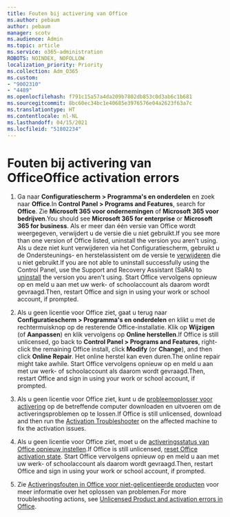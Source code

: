 ```yaml
---
title: Fouten bij activering van Office
ms.author: pebaum
author: pebaum
manager: scotv
ms.audience: Admin
ms.topic: article
ms.service: o365-administration
ROBOTS: NOINDEX, NOFOLLOW
localization_priority: Priority
ms.collection: Adm_O365
ms.custom:
- "9002310"
- "4489"
ms.openlocfilehash: f791c15a57a4da209b7802db853c0d3ab6c1b681
ms.sourcegitcommit: 8bc60ec34bc1e40685e3976576e04a2623f63a7c
ms.translationtype: HT
ms.contentlocale: nl-NL
ms.lasthandoff: 04/15/2021
ms.locfileid: "51802234"
---
```

# <a name="office-activation-errors"></a><span data-ttu-id="c5656-102">Fouten bij activering van Office</span><span class="sxs-lookup"><span data-stu-id="c5656-102">Office activation errors</span></span>

1. <span data-ttu-id="c5656-103">Ga naar **Configuratiescherm > Programma's en onderdelen** en zoek naar **Office**.</span><span class="sxs-lookup"><span data-stu-id="c5656-103">In **Control Panel > Programs and Features**, search for **Office**.</span></span> <span data-ttu-id="c5656-104">Zie **Microsoft 365 voor ondernemingen** of **Microsoft 365 voor bedrijven**.</span><span class="sxs-lookup"><span data-stu-id="c5656-104">You should see **Microsoft 365 for enterprise** or **Microsoft 365 for business**.</span></span> <span data-ttu-id="c5656-105">Als er meer dan één versie van Office wordt weergegeven, verwijdert u de versie die u niet gebruikt.</span><span class="sxs-lookup"><span data-stu-id="c5656-105">If you see more than one version of Office listed, uninstall the version you aren't using.</span></span> <span data-ttu-id="c5656-106">Als u deze niet kunt verwijderen via het Configuratiescherm, gebruikt u de Ondersteunings- en herstelassistent om de versie te [verwijderen](https://aka.ms/SARA-OfficeUninstall-Alchemy) die u niet gebruikt.</span><span class="sxs-lookup"><span data-stu-id="c5656-106">If you are not able to uninstall successfully using the Control Panel, use the Support and Recovery Assistant (SaRA) to [uninstall](https://aka.ms/SARA-OfficeUninstall-Alchemy) the version you aren't using.</span></span> <span data-ttu-id="c5656-107">Start Office vervolgens opnieuw op en meld u aan met uw werk- of schoolaccount als daarom wordt gevraagd.</span><span class="sxs-lookup"><span data-stu-id="c5656-107">Then, restart Office and sign in using your work or school account, if prompted.</span></span> 

2. <span data-ttu-id="c5656-108">Als u geen licentie voor Office ziet, gaat u terug naar **Configuratiescherm > Programma's en onderdelen** en klikt u met de rechtermuisknop op de resterende Office-installatie. Klik op **Wijzigen** (of **Aanpassen**) en klik vervolgens op **Online herstellen**.</span><span class="sxs-lookup"><span data-stu-id="c5656-108">If Office is still unlicensed, go back to **Control Panel > Programs and Features**, right-click the remaining Office install, click **Modify** (or **Change**), and then click **Online Repair**.</span></span> <span data-ttu-id="c5656-109">Het online herstel kan even duren.</span><span class="sxs-lookup"><span data-stu-id="c5656-109">The online repair might take awhile.</span></span> <span data-ttu-id="c5656-110">Start Office vervolgens opnieuw op en meld u aan met uw werk- of schoolaccount als daarom wordt gevraagd.</span><span class="sxs-lookup"><span data-stu-id="c5656-110">Then, restart Office and sign in using your work or school account, if prompted.</span></span> 

3. <span data-ttu-id="c5656-111">Als u geen licentie voor Office ziet, kunt u de [probleemoplosser voor activering](https://aka.ms/SARA-OfficeActivation-Alchemy) op de betreffende computer downloaden en uitvoeren om de activeringsproblemen op te lossen.</span><span class="sxs-lookup"><span data-stu-id="c5656-111">If Office is still unlicensed, download and then run the [Activation Troubleshooter](https://aka.ms/SARA-OfficeActivation-Alchemy) on the affected machine to fix the activation issues.</span></span> 

4. <span data-ttu-id="c5656-112">Als u geen licentie voor Office ziet, moet u de [activeringsstatus van Office opnieuw instellen](https://docs.microsoft.com/office365/troubleshoot/activation/reset-office-365-proplus-activation-state).</span><span class="sxs-lookup"><span data-stu-id="c5656-112">If Office is still unlicensed, [reset Office activation state](https://docs.microsoft.com/office365/troubleshoot/activation/reset-office-365-proplus-activation-state).</span></span> <span data-ttu-id="c5656-113">Start Office vervolgens opnieuw op en meld u aan met uw werk- of schoolaccount als daarom wordt gevraagd.</span><span class="sxs-lookup"><span data-stu-id="c5656-113">Then, restart Office and sign in using your work or school account, if prompted.</span></span>  

5. <span data-ttu-id="c5656-114">Zie [Activeringsfouten in Office voor niet-gelicentieerde producten](https://support.office.com/article/unlicensed-product-and-activation-errors-in-office-0d23d3c0-c19c-4b2f-9845-5344fedc4380) voor meer informatie over het oplossen van problemen.</span><span class="sxs-lookup"><span data-stu-id="c5656-114">For more troubleshooting actions, see [Unlicensed Product and activation errors in Office](https://support.office.com/article/unlicensed-product-and-activation-errors-in-office-0d23d3c0-c19c-4b2f-9845-5344fedc4380).</span></span>
